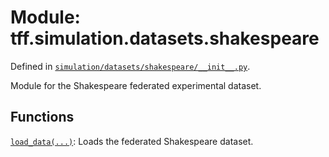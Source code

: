 <div itemscope itemtype="http://developers.google.com/ReferenceObject">
<meta itemprop="name" content="tff.simulation.datasets.shakespeare" />
<meta itemprop="path" content="Stable" />
</div>

# Module: tff.simulation.datasets.shakespeare

Defined in
[`simulation/datasets/shakespeare/__init__.py`](http://github.com/tensorflow/federated/tree/master/tensorflow_federated/python/simulation/datasets/shakespeare/__init__.py).

Module for the Shakespeare federated experimental dataset.

## Functions

[`load_data(...)`](../../../tff/simulation/datasets/shakespeare/load_data.md):
Loads the federated Shakespeare dataset.
